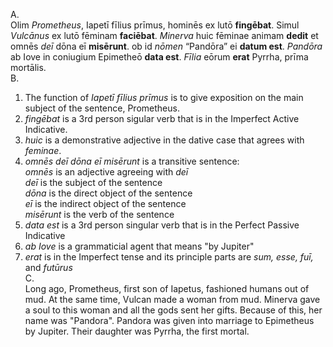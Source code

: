 A.  
Olim *Prometheus*, Iapetī fīlius prīmus, hominēs ex lutō **fingēbat**. Simul *Vulcānus* ex lutō fēminam **faciēbat**. *Minerva* huic fēminae animam **dedit** et omnēs *deī* dōna eī **misērunt**. ob id *nōmen* “Pandōra” ei **datum est**. *Pandōra* ab Iove in coniugium Epimetheō **data est**. *Fīlia* eōrum **erat** Pyrrha, prīma mortālis.  
B.  
1. The function of *Iapetī fīlius prīmus* is to give exposition on the main subject of the sentence, Prometheus. 
2. *fingēbat* is a 3rd person sigular verb that is in the Imperfect Active Indicative.
3. *huic* is a demonstrative adjective in the dative case that agrees with *feminae*.
4. *omnēs deī dōna eī misērunt* is a transitive sentence:  
*omnēs* is an adjective agreeing with *deī*  
*deī* is the subject of the sentence  
*dōna* is the direct object of the sentence  
*eī* is the indirect object of the sentence  
*misērunt* is the verb of the sentence  
5. *data est* is a 3rd person singular verb that is in the Perfect Passive Indicative
6. *ab Iove* is a grammaticial agent that means "by Jupiter"
7. *erat* is in the Imperfect tense and its principle parts are *sum, esse, fuī,* and *futūrus*  
C.  
Long ago, Prometheus, first son of Iapetus, fashioned humans out of mud. At the same time, Vulcan made a woman from mud. Minerva gave a soul to this woman and all the gods sent her gifts. Because of this, her name was "Pandora". Pandora was given into marriage to Epimetheus by Jupiter. Their daughter was Pyrrha, the first mortal. 
